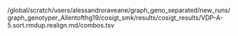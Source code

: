 /global/scratch/users/alessandroraveane/graph_geno_separated/new_runs/graph_genotyper_Allentofthg19/cosigt_smk/results/cosigt_results/VDP-A-5.sort.rmdup.realign.md/combos.tsv